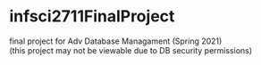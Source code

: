 # infsci2711FinalProject
final project for Adv Database Managament (Spring 2021) <br>
(this project may not be viewable due to DB security permissions)
